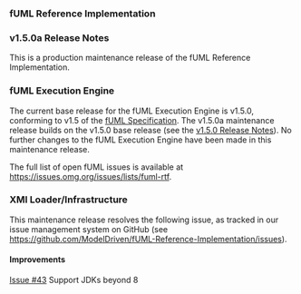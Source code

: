 ### fUML Reference Implementation

### v1.5.0a Release Notes

This is a production maintenance release of the fUML Reference Implementation.

### fUML Execution Engine

The current base release for the fUML Execution Engine is v1.5.0, conforming to v1.5 of the [fUML Specification](http://www.omg.org/spec/FUML/1.5). The v1.5.0a maintenance release builds on the v1.5.0 base release (see the [v1.5.0 Release Notes](./fuml-1.5.0.md)). No further changes to the fUML Execution Engine have been made in this maintenance release.

The full list of open fUML issues is available at https://issues.omg.org/issues/lists/fuml-rtf.

### XMI Loader/Infrastructure

This maintenance release resolves the following issue, as tracked in our issue management system on GitHub (see https://github.com/ModelDriven/fUML-Reference-Implementation/issues).

#### Improvements

[Issue #43](https://github.com/ModelDriven/fUML-Reference-Implementation/issues/43) Support JDKs beyond 8
